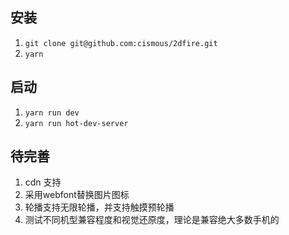 ## 安装
1. `git clone git@github.com:cismous/2dfire.git`
2. `yarn`

## 启动
1. `yarn run dev`
2. `yarn run hot-dev-server`

## 待完善
1. cdn 支持
2. 采用webfont替换图片图标
3. 轮播支持无限轮播，并支持触摸预轮播
4. 测试不同机型兼容程度和视觉还原度，理论是兼容绝大多数手机的
